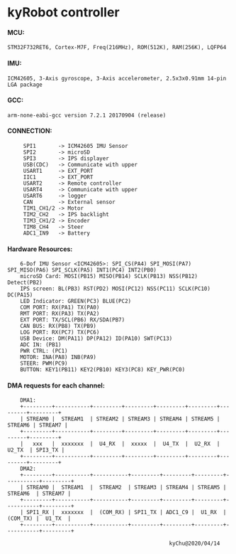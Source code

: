 # kyRobot controller

#### MCU:
```STM32F732RET6, Cortex-M7F, Freq(216MHz), ROM(512K), RAM(256K), LQFP64```
#### IMU:
```ICM42605, 3-Axis gyroscope, 3-Axis accelerometer, 2.5x3x0.91mm 14-pin LGA package```
#### GCC:
```arm-none-eabi-gcc version 7.2.1 20170904 (release)```
#### CONNECTION:
```
     SPI1       -> ICM42605 IMU Sensor
     SPI2       -> microSD
     SPI3       -> IPS displayer
     USB(CDC)   -> Communicate with upper
     USART1     -> EXT_PORT
     IIC1       -> EXT_PORT
     USART2     -> Remote controller
     USART4     -> Communicate with upper
     USART6     -> logger
     CAN        -> External sensor
     TIM1_CH1/2 -> Motor
     TIM2_CH2   -> IPS backlight
     TIM3_CH1/2 -> Encoder
     TIM8_CH4   -> Steer
     ADC1_IN9   -> Battery
```

#### Hardware Resources:
```
    6-Dof IMU Sensor <ICM42605>: SPI_CS(PA4) SPI_MOSI(PA7) SPI_MISO(PA6) SPI_SCLK(PA5) INT1(PC4) INT2(PB0)
    microSD Card: MOSI(PB15) MISO(PB14) SCLK(PB13) NSS(PB12) Detect(PB2)
    IPS screen: BL(PB3) RST(PD2) MOSI(PC12) NSS(PC11) SCLK(PC10) DC(PA15)
    LED Indicator: GREEN(PC3) BLUE(PC2)
    COM PORT: RX(PA1) TX(PA0)
    RMT PORT: RX(PA3) TX(PA2)
    EXT PORT: TX/SCL(PB6) RX/SDA(PB7)
    CAN BUS: RX(PB8) TX(PB9)
    LOG PORT: RX(PC7) TX(PC6)
    USB Device: DM(PA11) DP(PA12) ID(PA10) SWT(PC13)
    ADC IN: (PB1)
    PWR CTRL: (PC1)
    MOTOR: INA(PA8) INB(PA9)
    STEER: PWM(PC9)
    BUTTON: KEY1(PB11) KEY2(PB10) KEY3(PC8) KEY_PWR(PC0)
```

#### DMA requests for each channel:
```
    DMA1:
    +---------+-----------+---------+---------+---------+---------+---------+---------+
    | STREAM0 |  STREAM1  | STREAM2 | STREAM3 | STREAM4 | STREAM5 | STREAM6 | STREAM7 |
    +---------+-----------+---------+---------+---------+---------+---------+---------+
    |   xxx   |  xxxxxxx  |  U4_RX  |  xxxxx  |  U4_TX  |  U2_RX  |  U2_TX  | SPI3_TX |
    +---------+-----------+---------+---------+---------+---------+---------+---------+
    DMA2:
    +---------+-----------+-----------+---------+---------+---------+-----------+---------+
    | STREAM0 |  STREAM1  |  STREAM2  | STREAM3 | STREAM4 | STREAM5 |  STREAM6  | STREAM7 |
    +---------+-----------+-----------+---------+---------+---------+-----------+---------+
    | SPI1_RX |  xxxxxxx  |  (COM_RX) | SPI1_TX | ADC1_C9 |  U1_RX  |  (COM_TX) |  U1_TX  |
    +---------+-----------+-----------+---------+---------+---------+-----------+---------+
```

                                                       kyChu@2020/04/14
